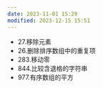 ```yaml
---
date: 2023-11-01 15:29
modified: 2023-12-15 15:51
---
```


- 27.移除元素
- 26.删除排序数组中的重复项
- 283.移动零
- 844.比较含退格的字符串
- 977.有序数组的平方